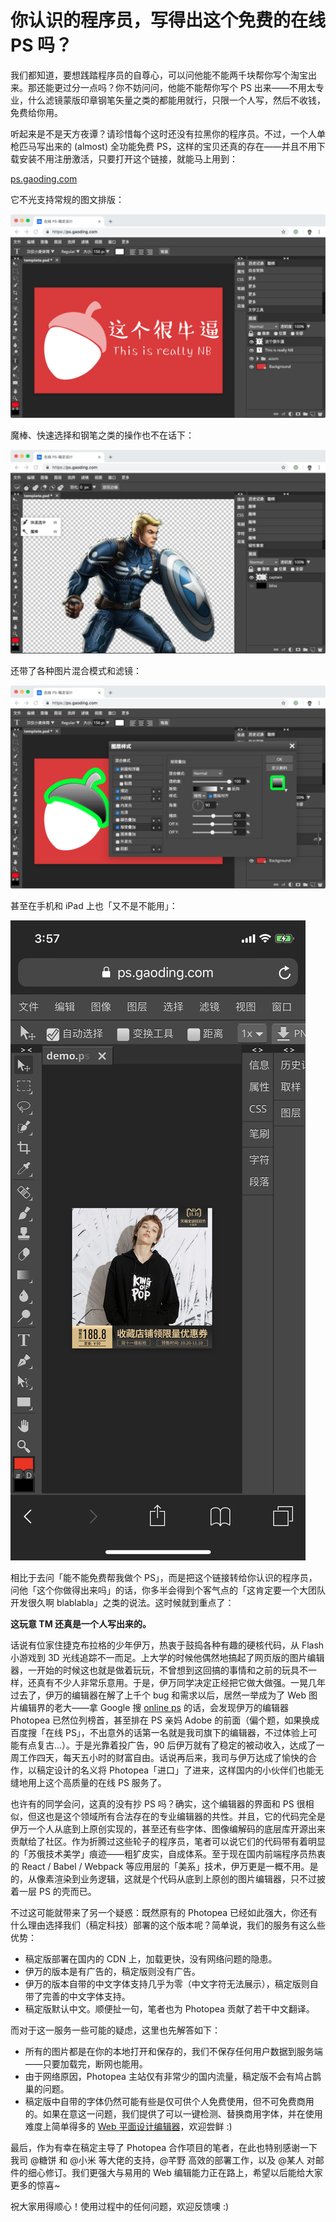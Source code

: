 # 你认识的程序员，写得出这个免费的在线 PS 吗？

我们都知道，要想践踏程序员的自尊心，可以问他能不能两千块帮你写个淘宝出来。那还能更过分一点吗？你不妨问问，他能不能帮你写个 PS 出来——不用太专业，什么滤镜蒙版印章钢笔矢量之类的都能用就行，只限一个人写，然后不收钱，免费给你用。

听起来是不是天方夜谭？请珍惜每个这时还没有拉黑你的程序员。不过，一个人单枪匹马写出来的 (almost) 全功能免费 PS，这样的宝贝还真的存在——并且不用下载安装不用注册激活，只要打开这个链接，就能马上用到：

[ps.gaoding.com](https://ps.gaoding.com)

它不光支持常规的图文排版：

![pp-1](./photopea-1.png)

魔棒、快速选择和钢笔之类的操作也不在话下：

![pp-2](./photopea-2.jpg)

还带了各种图片混合模式和滤镜：

![pp-3](./photopea-3.png)

甚至在手机和 iPad 上也「又不是不能用」：

![pp-4](./photopea-4.jpg)

相比于去问「能不能免费帮我做个 PS」，而是把这个链接转给你认识的程序员，问他「这个你做得出来吗」的话，你多半会得到个客气点的「这肯定要一个大团队开发很久啊 blablabla」之类的说法。这时候就到重点了：

**这玩意 TM 还真是一个人写出来的。**

话说有位家住捷克布拉格的少年伊万，热衷于鼓捣各种有趣的硬核代码，从 Flash 小游戏到 3D 光线追踪不一而足。上大学的时候他偶然地搞起了网页版的图片编辑器，一开始的时候这也就是做着玩玩，不曾想到这回搞的事情和之前的玩具不一样，还真有不少人非常乐意用。于是，伊万同学决定正经把它做大做强。一晃几年过去了，伊万的编辑器在解了上千个 bug 和需求以后，居然一举成为了 Web 图片编辑界的老大——拿 Google 搜 [online ps](https://www.google.com/search?q=online+ps) 的话，会发现伊万的编辑器 Photopea 已然位列榜首，甚至排在 PS 亲妈 Adobe 的前面（偏个题，如果换成百度搜「在线 PS」，不出意外的话第一名就是我司旗下的编辑器，不过体验上可能有点复古…）。于是光靠着投广告，90 后伊万就有了稳定的被动收入，达成了一周工作四天，每天五小时的财富自由。话说再后来，我司与伊万达成了愉快的合作，以稿定设计的名义将 Photopea「进口」了进来，这样国内的小伙伴们也能无缝地用上这个高质量的在线 PS 服务了。

也许有的同学会问，这真的没有抄 PS 吗？确实，这个编辑器的界面和 PS 很相似，但这也是这个领域所有合法存在的专业编辑器的共性。并且，它的代码完全是伊万一个人从底到上原创实现的，甚至还有些字体、图像编解码的底层库开源出来贡献给了社区。作为折腾过这些轮子的程序员，笔者可以说它们的代码带有着明显的「苏俄技术美学」痕迹——粗犷皮实，自成体系。至于现在国内前端程序员热衷的 React / Babel / Webpack 等应用层的「美系」技术，伊万更是一概不用。是的，从像素渲染到业务逻辑，这就是个代码从底到上原创的图片编辑器，只不过披着一层 PS 的壳而已。

不过这可能就带来了另一个疑惑：既然原有的 Photopea 已经如此强大，你还有什么理由选择我们（稿定科技）部署的这个版本呢？简单说，我们的服务有这么些优势：

* 稿定版部署在国内的 CDN 上，加载更快，没有网络问题的隐患。
* 伊万的版本是有广告的，稿定版则没有广告。
* 伊万的版本自带的中文字体支持几乎为零（中文字符无法展示），稿定版则自带了完善的中文字体支持。
* 稿定版默认中文。顺便扯一句，笔者也为 Photopea 贡献了若干中文翻译。

而对于这一服务一些可能的疑虑，这里也先解答如下：

* 所有的图片都是在你的本地打开和保存的，我们不保存任何用户数据到服务端——只要加载完，断网也能用。
* 由于网络原因，Photopea 主站仅有非常少的国内流量，稿定版不会有鸠占鹊巢的问题。
* 稿定版中自带的字体仍然可能有些是仅可供个人免费使用，但不可免费商用的。如果在意这一问题，我们提供了可以一键检测、替换商用字体，并在使用难度上简单得多的 [Web 平面设计编辑器](https://www.gaoding.com/)，欢迎尝鲜 :)

最后，作为有幸在稿定主导了 Photopea 合作项目的笔者，在此也特别感谢一下我司 @糖饼 和 @小米 等大佬的支持，@芊野 高效的部署工作，以及 @某人 对邮件的细心修订。我们更强大与易用的 Web 编辑能力正在路上，希望以后能给大家更多的惊喜~

祝大家用得顺心！使用过程中的任何问题，欢迎反馈噢 :)
